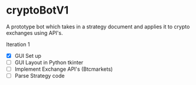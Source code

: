 # cryptoBotV1
A prototype bot which takes in a strategy document and applies it to crypto exchanges using API's.

Iteration 1

- [x] GUI Set up <br/>
- [ ] GUI Layout in Python tkinter <br/>
- [ ] Implement Exchange API's (Btcmarkets) <br/>
- [ ] Parse Strategy code <br/>
